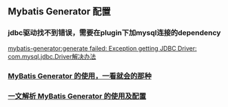 ## Mybatis Generator 配置
### jdbc驱动找不到错误，需要在plugin下加mysql连接的dependency
[mybatis-generator:generate failed: Exception getting JDBC Driver: com.mysql.jdbc.Driver解决办法](https://blog.csdn.net/ShelleyLittlehero/article/details/86217272)

### [MyBatis Generator 的使用，一看就会的那种](https://my.oschina.net/dllwh/blog/3231273)

### [一文解析 MyBatis Generator 的使用及配置](https://juejin.cn/post/6844904116422983694)
